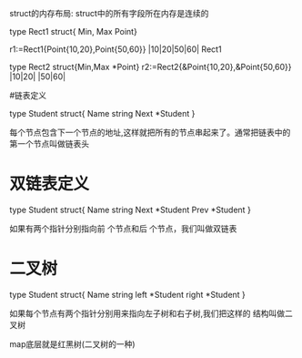 struct的内存布局: struct中的所有字段所在内存是连续的


type Rect1 struct{ Min, Max Point}

r1:=Rect1{Point{10,20},Point{50,60}}
|10|20|50|60| Rect1

type Rect2 struct{Min,Max *Point}
r2:=Rect2{&Point{10,20},&Point{50,60}}
|10|20|       |50|60| 


#链表定义

type Student struct{
	Name string
	Next *Student
}

每个节点包含下一个节点的地址,这样就把所有的节点串起来了。通常把链表中的第一个节点叫做链表头


# 双链表定义

type Student struct{
	Name string
	Next *Student
	Prev *Student
}

如果有两个指针分别指向前 个节点和后 个节点，我们叫做双链表


# 二叉树
type Student struct{
	Name string
	left *Student
	right *Student
}

如果每个节点有两个指针分别用来指向左子树和右子树,我们把这样的
结构叫做二叉树

map底层就是红黑树(二叉树的一种)


